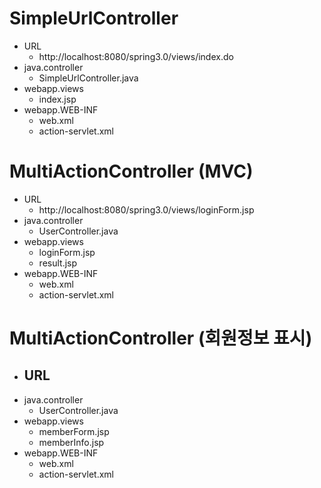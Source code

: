 # SimpleUrlController
- URL
	- http://localhost:8080/spring3.0/views/index.do
- java.controller
	- SimpleUrlController.java
- webapp.views
	- index.jsp
- webapp.WEB-INF
	- web.xml
	- action-servlet.xml

# MultiActionController (MVC)
- URL
	- http://localhost:8080/spring3.0/views/loginForm.jsp
- java.controller
	- UserController.java
- webapp.views
	- loginForm.jsp
	- result.jsp
- webapp.WEB-INF
	- web.xml
	- action-servlet.xml

# MultiActionController (회원정보 표시)
- URL
	- 
- java.controller
	- UserController.java
- webapp.views
	- memberForm.jsp
	- memberInfo.jsp
- webapp.WEB-INF
	- web.xml
	- action-servlet.xml
	
	